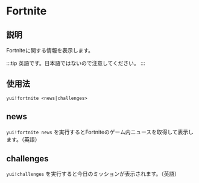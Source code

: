 # Fortnite

## 説明

Fortniteに関する情報を表示します。

:::tip
英語です。日本語ではないので注意してください。
:::

## 使用法

`yui!fortnite <news|challenges>`

## news

`yui!fortnite news` を実行するとFortniteのゲーム内ニュースを取得して表示します。（英語）

## challenges

`yui!challenges` を実行すると今日のミッションが表示されます。（英語）